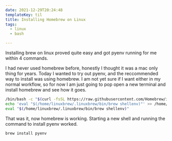 ```yaml
---
date: 2021-12-29T20:24:48
templateKey: til
title: Installing Homebrew on Linux
tags:
  - linux
  - bash

---
```


Installing brew on linux proved quite easy and got pyenv running for me
within 4 commands.

I had never used homebrew before, honestly I thought it was a mac only
thing for years.  Today I wanted to try out pyenv, and the reccommended
way to install was using homebrew.  I am not yet sure if I want either
in my normal workflow, so for now I am just going to pop open a new
terminal and install homebrew and see how it goes.


``` bash
/bin/bash -c "$(curl -fsSL https://raw.githubusercontent.com/Homebrew/install/HEAD/install.sh)"
echo 'eval "$(/home/linuxbrew/.linuxbrew/bin/brew shellenv)"' >> /home/walkers/.zprofile
eval "$(/home/linuxbrew/.linuxbrew/bin/brew shellenv)"
```

That was it, now homebrew is working. Starting a new shell and running
the command to install pyenv worked.

``` bash
brew install pyenv
```

